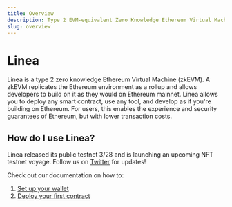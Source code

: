 ```yaml
---
title: Overview
description: Type 2 EVM-equivalent Zero Knowledge Ethereum Virtual Machine
slug: overview
---
```


# Linea

Linea is a type 2 zero knowledge Ethereum Virtual Machine (zkEVM). A zkEVM replicates the Ethereum environment as a rollup and allows developers to build on it as they would on Ethereum mainnet. Linea allows you to deploy any smart contract, use any tool, and develop as if you're building on Ethereum. For users, this enables the experience and security guarantees of Ethereum, but with lower transaction costs.

## How do I use Linea?

Linea released its public testnet 3/28 and is launching an upcoming NFT testnet voyage. Follow us on [Twitter](https://twitter.com/lineabuild) for updates!

Check out our documentation on how to:

1. [Set up your wallet](./use-linea/set-up-your-wallet.md)
2. [Deploy your first contract](./developers/quickstart/)
